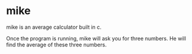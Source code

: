 # mike
mike is an average calculator built in c.

Once the program is running, mike will ask you for three numbers.
He will find the average of these three numbers.

